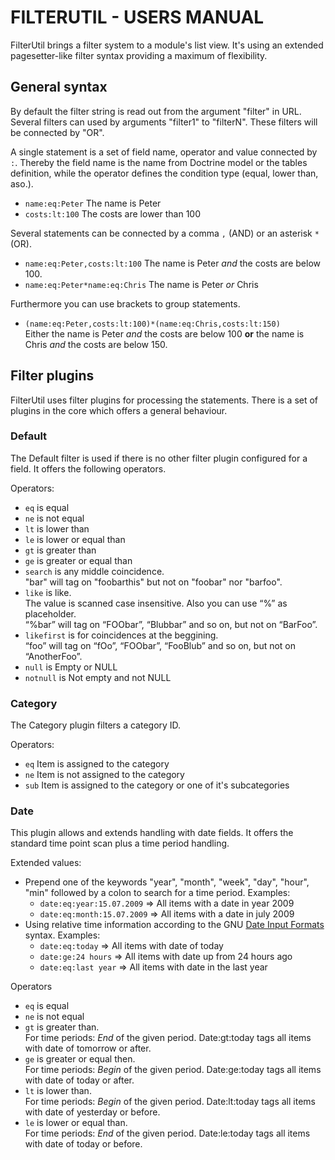 
# FILTERUTIL - USERS MANUAL #

FilterUtil brings a filter system to a module's list view. It's using an extended
pagesetter­-like filter syntax providing a maximum of flexibility.


## General syntax ##

By default the filter string is read out from the argument "filter" in URL.
Several filters can used by arguments "filter1" to "filterN". These filters will be connected by "OR".

A single statement is a set of field name, operator and value connected by `:`.
Thereby the field name is the name from Doctrine model or the tables definition,
while the operator defines the condition type (equal, lower than, aso.).

- `name:eq:Peter` The name is Peter
- `costs:lt:100` The costs are lower than 100

Several statements can be connected by a comma `,` (AND) or an asterisk `*` (OR).

- `name:eq:Peter,costs:lt:100`
  The name is Peter *and* the costs are below 100.
- `name:eq:Peter*name:eq:Chris`
  The name is Peter *or* Chris

Furthermore you can use brackets to group statements.

- `(name:eq:Peter,costs:lt:100)*(name:eq:Chris,costs:lt:150)`  
  Either the name is Peter _and_ the costs are below 100 __or__ the name is Chris
  _and_ the costs are below 150.


## Filter plugins ##

FilterUtil uses filter plugins for processing the statements.
There is a set of plugins in the core which offers a general behaviour.

### Default ###

The Default filter is used if there is no other filter plugin configured for a field.
It offers the following operators.

Operators:

- `eq` is equal
- `ne` is not equal
- `lt` is lower than
- `le` is lower or equal than
- `gt` is greater than
- `ge` is greater or equal than
- `search` is any middle coincidence.  
  "bar" will tag on "foobarthis" but not on "foobar" nor "barfoo".
- `like` is like.  
  The value is scanned case insensitive. Also you can use “%” as placeholder.  
  “%bar” will tag on “FOObar”, “Blubbar” and so on, but not on “BarFoo”.
- `likefirst` is for coincidences at the beggining.  
  “foo” will tag on “fOo”, “FOObar”, “FooBlub” and so on, but not on “AnotherFoo”.
- `null` is Empty or NULL
- `notnull` is Not empty and not NULL

### Category ###

The Category plugin filters a category ID.

Operators:

- `eq` Item is assigned to the category
- `ne` Item is not assigned to the category
- `sub` Item is assigned to the category or one of it's subcategories

### Date ###

This plugin allows and extends handling with date fields.
It offers the standard time point scan plus a time period handling.

Extended values:

- Prepend one of the keywords "year", "month", "week", "day", "hour", "min"
  followed by a colon to search for a time period. Examples:
  * `date:eq:year:15.07.2009` => All items with a date in year 2009
  * `date:eq:month:15.07.2009` => All items with a date in july 2009
- Using relative time information according to the GNU [Date Input Formats](http://www.gnu.org/software/tar/manual/html_node/tar_113.html) syntax.
  Examples:
  * `date:eq:today` => All items with date of today
  * `date:ge:­24 hours` => All items with date up from 24 hours ago
  * `date:eq:last year` => All items with date in the last year

Operators

- `eq` is equal
- `ne` is not equal
- `gt` is greater than.  
  For time periods: *End* of the given period. Date:gt:today tags all items with date of tomorrow or after.
- `ge` is greater or equal then.  
  For time periods: *Begin* of the given period. Date:ge:today tags all items with date of today or after.
- `lt` is lower than.  
  For time periods: *Begin* of the given period. Date:lt:today tags all items with date of yesterday or before.
- `le` is lower or equal than.  
  For time periods: *End* of the given period. Date:le:today tags all items with date of today or before.
